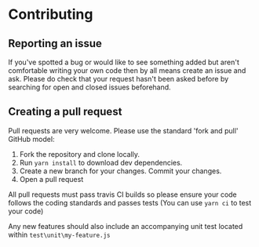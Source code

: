 # Contributing

## Reporting an issue
If you've spotted a bug or would like to see something added but aren't comfortable writing your own code then
by all means create an issue and ask. Please do check that your request hasn't been asked before by searching for open and closed  issues beforehand.

## Creating a pull request
Pull requests are very welcome. Please use the standard 'fork and pull' GitHub model:

1. Fork the repository and clone locally.
2. Run `yarn install` to download dev dependencies.
3. Create a new branch for your changes. Commit your changes.
4. Open a pull request

All pull requests must pass travis CI builds so please ensure your code follows
the coding standards and passes tests (You can use `yarn ci` to test your code)

Any new features should also include an accompanying unit test located within `test\unit\my-feature.js`
